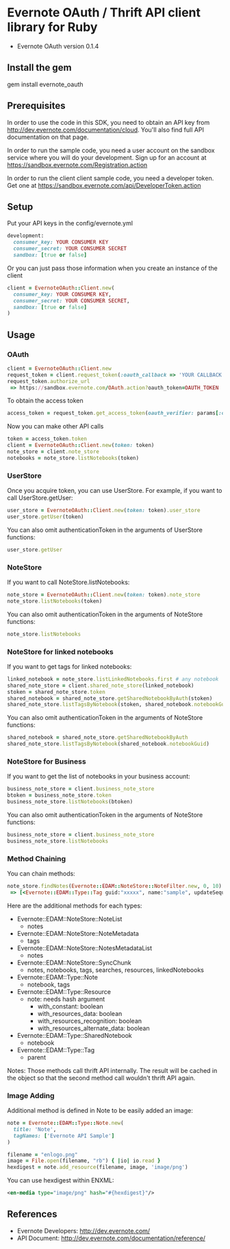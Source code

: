 Evernote OAuth / Thrift API client library for Ruby
===================================================
- Evernote OAuth version 0.1.4

Install the gem
---------------
gem install evernote_oauth

Prerequisites
-------------
In order to use the code in this SDK, you need to obtain an API key from http://dev.evernote.com/documentation/cloud. You'll also find full API documentation on that page.

In order to run the sample code, you need a user account on the sandbox service where you will do your development. Sign up for an account at https://sandbox.evernote.com/Registration.action 

In order to run the client client sample code, you need a developer token. Get one at https://sandbox.evernote.com/api/DeveloperToken.action

Setup
-----
Put your API keys in the config/evernote.yml
```ruby
development:
  consumer_key: YOUR CONSUMER KEY
  consumer_secret: YOUR CONSUMER SECRET
  sandbox: [true or false]
```
Or you can just pass those information when you create an instance of the client
```ruby
client = EvernoteOAuth::Client.new(
  consumer_key: YOUR CONSUMER KEY,
  consumer_secret: YOUR CONSUMER SECRET,
  sandbox: [true or false]
)
```

Usage
-----
### OAuth ###
```ruby
client = EvernoteOAuth::Client.new
request_token = client.request_token(:oauth_callback => 'YOUR CALLBACK URL')
request_token.authorize_url
 => https://sandbox.evernote.com/OAuth.action?oauth_token=OAUTH_TOKEN
```
To obtain the access token
```ruby
access_token = request_token.get_access_token(oauth_verifier: params[:oauth_verifier])
```
Now you can make other API calls
```ruby
token = access_token.token
client = EvernoteOAuth::Client.new(token: token)
note_store = client.note_store
notebooks = note_store.listNotebooks(token)
```

### UserStore ###
Once you acquire token, you can use UserStore. For example, if you want to call UserStore.getUser:
```ruby
user_store = EvernoteOAuth::Client.new(token: token).user_store
user_store.getUser(token)
```
You can also omit authenticationToken in the arguments of UserStore functions:
```ruby
user_store.getUser
```

### NoteStore ###
If you want to call NoteStore.listNotebooks:
```ruby
note_store = EvernoteOAuth::Client.new(token: token).note_store
note_store.listNotebooks(token)
```
You can also omit authenticationToken in the arguments of NoteStore functions:
```ruby
note_store.listNotebooks
```

### NoteStore for linked notebooks ###
If you want to get tags for linked notebooks:
```ruby
linked_notebook = note_store.listLinkedNotebooks.first # any notebook
shared_note_store = client.shared_note_store(linked_notebook)
stoken = shared_note_store.token
shared_notebook = shared_note_store.getSharedNotebookByAuth(stoken)
shared_note_store.listTagsByNotebook(stoken, shared_notebook.notebookGuid)
```
You can also omit authenticationToken in the arguments of NoteStore functions:
```ruby
shared_notebook = shared_note_store.getSharedNotebookByAuth
shared_note_store.listTagsByNotebook(shared_notebook.notebookGuid)
```

### NoteStore for Business ###
If you want to get the list of notebooks in your business account:
```ruby
business_note_store = client.business_note_store
btoken = business_note_store.token
business_note_store.listNotebooks(btoken)
```
You can also omit authenticationToken in the arguments of NoteStore functions:
```ruby
business_note_store = client.business_note_store
business_note_store.listNotebooks
```

### Method Chaining ###
You can chain methods:
```ruby
note_store.findNotes(Evernote::EDAM::NoteStore::NoteFilter.new, 0, 10).first.tags.first.parent
 => [<Evernote::EDAM::Type::Tag guid:"xxxxx", name:"sample", updateSequenceNum:100>]
```
Here are the additional methods for each types:

- Evernote::EDAM::NoteStore::NoteList
  - notes
- Evernote::EDAM::NoteStore::NoteMetadata
  - tags
- Evernote::EDAM::NoteStore::NotesMetadataList
  - notes
- Evernote::EDAM::NoteStore::SyncChunk
  - notes, notebooks, tags, searches, resources, linkedNotebooks
- Evernote::EDAM::Type::Note
  - notebook, tags
- Evernote::EDAM::Type::Resource
  - note: needs hash argument
      - with_constant: boolean
      - with_resources_data: boolean
      - with_resources_recognition: boolean
      - with_resources_alternate_data: boolean
- Evernote::EDAM::Type::SharedNotebook
  - notebook
- Evernote::EDAM::Type::Tag
  - parent

Notes: Those methods call thrift API internally.  The result will be cached in the object so that the second method call wouldn't thrift API again.

### Image Adding ###
Additional method is defined in Note to be easily added an image:
```ruby
note = Evernote::EDAM::Type::Note.new(
  title: 'Note',
  tagNames: ['Evernote API Sample']
)

filename = "enlogo.png"
image = File.open(filename, "rb") { |io| io.read }
hexdigest = note.add_resource(filename, image, 'image/png')
```
You can use hexdigest within ENXML:
```xml
<en-media type="image/png" hash="#{hexdigest}"/>
```

References
----------
- Evernote Developers: http://dev.evernote.com/
- API Document: http://dev.evernote.com/documentation/reference/
